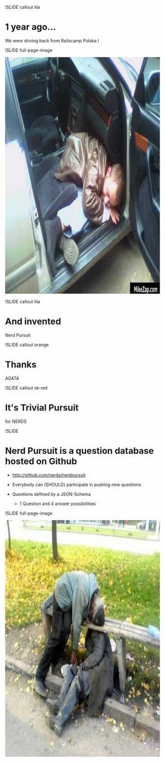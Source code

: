 !SLIDE callout lila

# 1 year ago...

We were driving back from Railscamp Polska I

!SLIDE full-page-image

<img src="drunk-in-car.jpeg" alt="@KillerG" height="768px" />

!SLIDE callout lila

# And invented

Nerd Pursuit

!SLIDE callout orange

# Thanks 

AGATA

!SLIDE callout sk-red

# It's Trivial Pursuit

for NERDS

!SLIDE

# Nerd Pursuit is a question database hosted on Github

* http://github.com/nerds/nerdpursuit
* Everybody can (SHOULD) participate in pushing new questions

* Questions defined by a JSON-Schema
  * 1 Question and 4 answer possibillities

!SLIDE full-page-image

<img src="funny-drunk-photos.jpeg" alt="@KillerG & @koos thinking about how to use this open source questions" height="768px" />